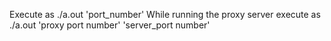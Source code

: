 Execute as ./a.out 'port_number'
While running the proxy server execute as ./a.out 'proxy port number' 'server_port number'
